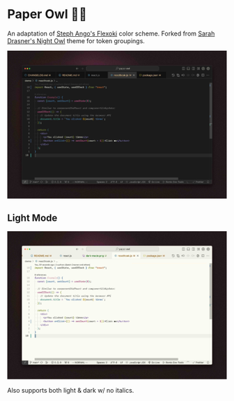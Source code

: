 # Paper Owl 📜🦉

An adaptation of [Steph Ango's Flexoki](https://stephango.com/flexoki) color scheme.
Forked from [Sarah Drasner's Night Owl](https://github.com/sdras/night-owl-vscode-theme) theme for token groupings.

![Preview of the theme in dark mode](dark-mode.jpeg)

## Light Mode

![Preview of the theme in light mode](light-mode.jpeg)

Also supports both light & dark w/ no italics.
